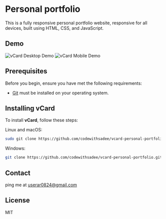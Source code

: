 #  Personal portfolio


This is a fully responsive personal portfolio website, responsive for all devices, built using HTML, CSS, and JavaScript.

## Demo

![vCard Desktop Demo](./website-demo-image/desktop.png "https://contactearth.netlify.app")
![vCard Mobile Demo](./website-demo-image/mobile.png "https://contactearth.netlify.app")

## Prerequisites

Before you begin, ensure you have met the following requirements:

* [Git](https://git-scm.com/downloads "Download Git") must be installed on your operating system.

## Installing vCard

To install **vCard**, follow these steps:

Linux and macOS:

```bash
sudo git clone https://github.com/codewithsadee/vcard-personal-portfolio.git
```

Windows:

```bash
git clone https://github.com/codewithsadee/vcard-personal-portfolio.git
```

## Contact

ping me at userar0824@gmail.com

## License

MIT
